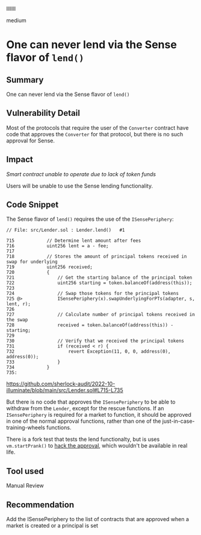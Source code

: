 IllIllI

medium

# One can never lend via the Sense flavor of `lend()`

## Summary

One can never lend via the Sense flavor of `lend()`


## Vulnerability Detail

Most of the protocols that require the user of the `Converter` contract have code that approves the `Converter` for that protocol, but there is no such approval for Sense.


## Impact

_Smart contract unable to operate due to lack of token funds_

Users will be unable to use the Sense lending functionality.


## Code Snippet

The Sense flavor of `lend()` requires the use of the `ISensePeriphery`:
```solidity
// File: src/Lender.sol : Lender.lend()   #1

715            // Determine lent amount after fees
716            uint256 lent = a - fee;
717    
718            // Stores the amount of principal tokens received in swap for underlying
719            uint256 received;
720            {
721                // Get the starting balance of the principal token
722                uint256 starting = token.balanceOf(address(this));
723    
724                // Swap those tokens for the principal tokens
725 @>             ISensePeriphery(x).swapUnderlyingForPTs(adapter, s, lent, r);
726    
727                // Calculate number of principal tokens received in the swap
728                received = token.balanceOf(address(this)) - starting;
729    
730                // Verify that we received the principal tokens
731                if (received < r) {
732                    revert Exception(11, 0, 0, address(0), address(0));
733                }
734            }
735:   
```
https://github.com/sherlock-audit/2022-10-illuminate/blob/main/src/Lender.sol#L715-L735


But there is no code that approves the `ISensePeriphery` to be able to withdraw from the `Lender`, except for the rescue functions. If an `ISensePeriphery` is required for a market to function, it should be approved in one of the normal approval functions, rather than one of the just-in-case-training-wheels functions.

There is a fork test that tests the lend functionalty, but is uses `vm.startPrank()` to [hack the approval](https://github.com/sherlock-audit/2022-10-illuminate/blob/main/test/fork/Lender.t.sol#L358-L360), which wouldn't be available in real life.


## Tool used

Manual Review

## Recommendation
Add the ISensePeriphery to the list of contracts that are approved when a market is created or a principal is set
